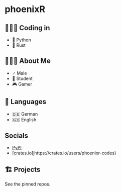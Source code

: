 phoenixR
========

👨🏽‍💻 Coding in
------------

* 🐍 Python
* 🦀 Rust


🙋🏽‍♂️ About Me
-----------

* ♂️ Male
* 🎒 Student
* 🎮 Gamer


💬 Languages
------------

* 🇩🇪 German
* 🇬🇧 English

Socials
-------
* [PyPI](https://pypi.org/user/phoenixR)
* [crates.io]jhttps://crates.io/users/phoenixr-codes)


🏗️ Projects
----------

See the pinned repos.
